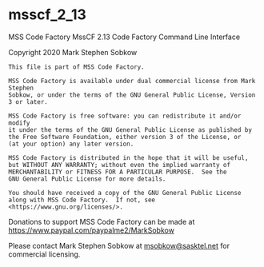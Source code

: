 # msscf_2_13
MSS Code Factory MssCF 2.13 Code Factory Command Line Interface

Copyright 2020 Mark Stephen Sobkow

	This file is part of MSS Code Factory.

	MSS Code Factory is available under dual commercial license from Mark Stephen
	Sobkow, or under the terms of the GNU General Public License, Version 3 or later.

    MSS Code Factory is free software: you can redistribute it and/or modify
    it under the terms of the GNU General Public License as published by
    the Free Software Foundation, either version 3 of the License, or
    (at your option) any later version.

    MSS Code Factory is distributed in the hope that it will be useful,
    but WITHOUT ANY WARRANTY; without even the implied warranty of
    MERCHANTABILITY or FITNESS FOR A PARTICULAR PURPOSE.  See the
    GNU General Public License for more details.

    You should have received a copy of the GNU General Public License
    along with MSS Code Factory.  If not, see <https://www.gnu.org/licenses/>.

Donations to support MSS Code Factory can be made at
https://www.paypal.com/paypalme2/MarkSobkow

Please contact Mark Stephen Sobkow at msobkow@sasktel.net for commercial licensing.
